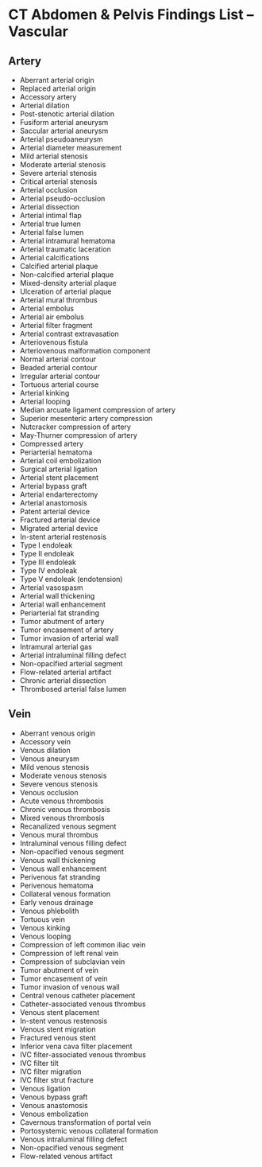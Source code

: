 # CT Abdomen & Pelvis Findings List – Vascular

## Artery

- Aberrant arterial origin  
- Replaced arterial origin  
- Accessory artery  
- Arterial dilation  
- Post-stenotic arterial dilation  
- Fusiform arterial aneurysm  
- Saccular arterial aneurysm  
- Arterial pseudoaneurysm  
- Arterial diameter measurement  
- Mild arterial stenosis  
- Moderate arterial stenosis  
- Severe arterial stenosis  
- Critical arterial stenosis  
- Arterial occlusion  
- Arterial pseudo-occlusion  
- Arterial dissection  
- Arterial intimal flap  
- Arterial true lumen  
- Arterial false lumen  
- Arterial intramural hematoma  
- Arterial traumatic laceration  
- Arterial calcifications  
- Calcified arterial plaque  
- Non-calcified arterial plaque  
- Mixed-density arterial plaque  
- Ulceration of arterial plaque  
- Arterial mural thrombus  
- Arterial embolus  
- Arterial air embolus  
- Arterial filter fragment  
- Arterial contrast extravasation  
- Arteriovenous fistula  
- Arteriovenous malformation component  
- Normal arterial contour  
- Beaded arterial contour  
- Irregular arterial contour  
- Tortuous arterial course  
- Arterial kinking  
- Arterial looping  
- Median arcuate ligament compression of artery  
- Superior mesenteric artery compression  
- Nutcracker compression of artery  
- May-Thurner compression of artery  
- Compressed artery  
- Periarterial hematoma  
- Arterial coil embolization  
- Surgical arterial ligation  
- Arterial stent placement  
- Arterial bypass graft  
- Arterial endarterectomy  
- Arterial anastomosis  
- Patent arterial device  
- Fractured arterial device  
- Migrated arterial device  
- In-stent arterial restenosis  
- Type I endoleak  
- Type II endoleak  
- Type III endoleak  
- Type IV endoleak  
- Type V endoleak (endotension)  
- Arterial vasospasm  
- Arterial wall thickening  
- Arterial wall enhancement  
- Periarterial fat stranding  
- Tumor abutment of artery  
- Tumor encasement of artery  
- Tumor invasion of arterial wall  
- Intramural arterial gas  
- Arterial intraluminal filling defect  
- Non-opacified arterial segment  
- Flow-related arterial artifact  
- Chronic arterial dissection  
- Thrombosed arterial false lumen  

## Vein

- Aberrant venous origin  
- Accessory vein  
- Venous dilation  
- Venous aneurysm  
- Mild venous stenosis  
- Moderate venous stenosis  
- Severe venous stenosis  
- Venous occlusion  
- Acute venous thrombosis  
- Chronic venous thrombosis  
- Mixed venous thrombosis  
- Recanalized venous segment  
- Venous mural thrombus  
- Intraluminal venous filling defect  
- Non-opacified venous segment  
- Venous wall thickening  
- Venous wall enhancement  
- Perivenous fat stranding  
- Perivenous hematoma  
- Collateral venous formation  
- Early venous drainage  
- Venous phlebolith  
- Tortuous vein  
- Venous kinking  
- Venous looping  
- Compression of left common iliac vein  
- Compression of left renal vein  
- Compression of subclavian vein  
- Tumor abutment of vein
- Tumor encasement of vein  
- Tumor invasion of venous wall  
- Central venous catheter placement  
- Catheter-associated venous thrombus  
- Venous stent placement  
- In-stent venous restenosis  
- Venous stent migration  
- Fractured venous stent  
- Inferior vena cava filter placement  
- IVC filter-associated venous thrombus  
- IVC filter tilt  
- IVC filter migration  
- IVC filter strut fracture  
- Venous ligation  
- Venous bypass graft  
- Venous anastomosis  
- Venous embolization  
- Cavernous transformation of portal vein  
- Portosystemic venous collateral formation 
- Venous intraluminal filling defect  
- Non-opacified venous segment  
- Flow-related venous artifact